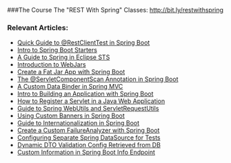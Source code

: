 ###The Course
The "REST With Spring" Classes: http://bit.ly/restwithspring

### Relevant Articles:

- [Quick Guide to @RestClientTest in Spring Boot](http://www.baeldung.com/restclienttest-in-spring-boot)
- [Intro to Spring Boot Starters](http://www.baeldung.com/spring-boot-starters)
- [A Guide to Spring in Eclipse STS](http://www.baeldung.com/eclipse-sts-spring)
- [Introduction to WebJars](http://www.baeldung.com/maven-webjars)
- [Create a Fat Jar App with Spring Boot](http://www.baeldung.com/deployable-fat-jar-spring-boot)
- [The @ServletComponentScan Annotation in Spring Boot](http://www.baeldung.com/spring-servletcomponentscan)
- [A Custom Data Binder in Spring MVC](http://www.baeldung.com/spring-mvc-custom-data-binder)
- [Intro to Building an Application with Spring Boot](http://www.baeldung.com/intro-to-spring-boot)
- [How to Register a Servlet in a Java Web Application](http://www.baeldung.com/register-servlet)
- [Guide to Spring WebUtils and ServletRequestUtils](http://www.baeldung.com/spring-webutils-servletrequestutils)
- [Using Custom Banners in Spring Boot](http://www.baeldung.com/spring-boot-custom-banners)
- [Guide to Internationalization in Spring Boot](http://www.baeldung.com/spring-boot-internationalization)
- [Create a Custom FailureAnalyzer with Spring Boot](http://www.baeldung.com/spring-boot-failure-analyzer)
- [Configuring Separate Spring DataSource for Tests](http://www.baeldung.com/spring-testing-separate-data-source)
- [Dynamic DTO Validation Config Retrieved from DB](http://www.baeldung.com/spring-dynamic-dto-validation)
- [Custom Information in Spring Boot Info Endpoint](http://www.baeldung.com/spring-boot-info-actuator-custom)
